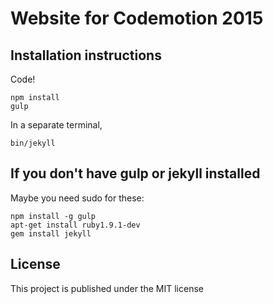 # Website for Codemotion 2015

## Installation instructions

Code!

```
npm install
gulp
```

In a separate terminal,

```
bin/jekyll
```

## If you don't have gulp or jekyll installed

Maybe you need sudo for these:

```
npm install -g gulp
apt-get install ruby1.9.1-dev
gem install jekyll
```

## License
This project is published under the MIT license
